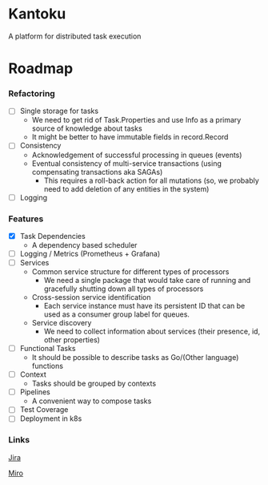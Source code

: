 # Kantoku

A platform for distributed task execution

# Roadmap

### Refactoring
- [ ] Single storage for tasks
  - We need to get rid of Task.Properties and use Info as a primary source of knowledge about tasks
  - It might be better to have immutable fields in record.Record
- [ ] Consistency
  - Acknowledgement of successful processing in queues (events)
  - Eventual consistency of multi-service transactions (using compensating transactions aka SAGAs)
    - This requires a roll-back action for all mutations (so, we probably need to add deletion of any entities in the system)
- [ ] Logging
### Features
- [x] Task Dependencies
  - A dependency based scheduler
- [ ] Logging / Metrics (Prometheus + Grafana)
- [ ] Services
  - Common service structure for different types of processors
    - We need a single package that would take care of running and gracefully shutting down
      all types of processors
  - Cross-session service identification
    - Each service instance must have its persistent ID that can be used as a consumer group label for queues.
  - Service discovery
    - We need to collect information about services (their presence, id, other properties)
- [ ] Functional Tasks
  - It should be possible to describe tasks as Go/(Other language) functions
- [ ] Context
  - Tasks should be grouped by contexts
- [ ] Pipelines
  - A convenient way to compose tasks
- [ ] Test Coverage
- [ ] Deployment in k8s

### Links

[Jira](https://r-ischenko.atlassian.net/jira/software/projects/KAN/boards/1)

[Miro](https://miro.com/app/board/uXjVNS1PReQ=/)
